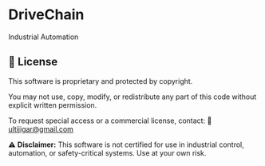 # DriveChain
Industrial Automation

## 📜 License

This software is proprietary and protected by copyright.

You may not use, copy, modify, or redistribute any part of this code without explicit written permission.

To request special access or a commercial license, contact:
📧 [ultijigar@gmail.com](mailto:ultijigar@gmail.com)

⚠️ **Disclaimer:** This software is not certified for use in industrial control, automation, or safety-critical systems. Use at your own risk.

